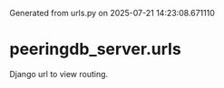 Generated from urls.py on 2025-07-21 14:23:08.671110

# peeringdb_server.urls

Django url to view routing.
